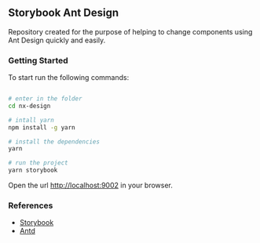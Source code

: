 ## Storybook Ant Design

Repository created for the purpose of helping to change components using Ant Design quickly and easily.

### Getting Started

To start run the following commands:

```sh

# enter in the folder
cd nx-design

# intall yarn
npm install -g yarn

# install the dependencies
yarn

# run the project
yarn storybook
```

Open the url [http://localhost:9002](http://localhost:9002) in your browser.

### References

- [Storybook](https://storybook.js.org/)
- [Antd](https://ant.design/)
